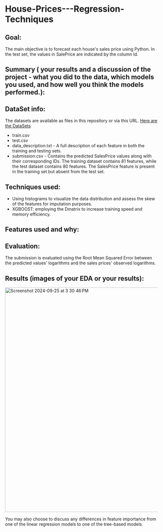 # House-Prices---Regression-Techniques

## Goal:
The main objective is to forecast each house's sales price using Python. In the test set, the values in SalePrice are indicated by the column Id. 

## Summary ( your results and a discussion of the project - what you did to the data, which models you used, and how well you think the models performed.): 


## DataSet info:
The datasets are available as files in this repository or via this URL.
<a href="https://www.kaggle.com/competitions/house-prices-advanced-regression-techniques/data" target="_blank"> Here are the DataSets</a>
- train.csv
- test.csv
- data_description.txt - A full description of each feature in both the training and testing sets.
- submission.csv - Contains the predicted SalesPrice values along with their corresponding IDs.
The training dataset contains 81 features, while the test dataset contains 80 features. The SalesPrice feature is present in the training set but absent from the test set.

## Techniques used:
- Using histograms to visualize the data distribution and assess the skew of the features for imputation purposes.
- XGBOOST: employing the Dmatrix to increase training speed and memory efficiency.

## Features used and why:


## Evaluation:
The submission is evaluated using the Root Mean Squared Error between the predicted values' logarithms and the sales prices' observed logarithms.

## Results (images of your EDA or your results):

<img width="737" alt="Screenshot 2024-09-25 at 3 30 46 PM" src="https://github.com/user-attachments/assets/067afa08-95f1-407f-9da8-7e3166d576ad">




You may also choose to discuss any differences in feature importance from one of the linear regression models to one of the tree-based models.
